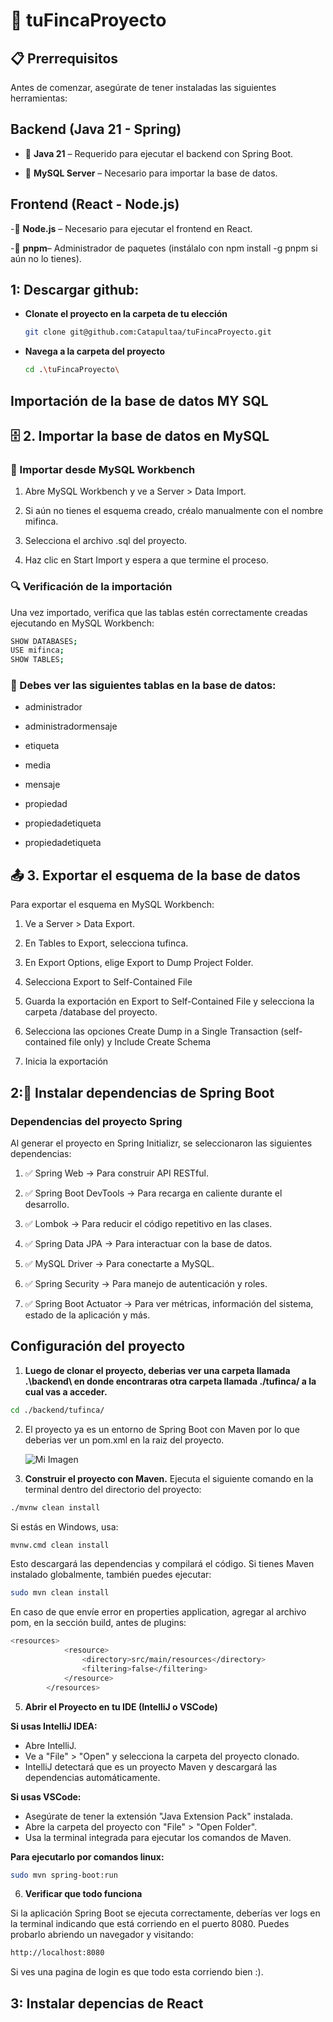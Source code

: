 # 📌 tuFincaProyecto

## 📋 Prerrequisitos

Antes de comenzar, asegúrate de tener instaladas las siguientes herramientas:

## Backend (Java 21 - Spring)

- 🔹 **Java 21** – Requerido para ejecutar el backend con Spring Boot.

- 🔹 **MySQL Server** – Necesario para importar la base de datos.

## Frontend (React - Node.js)

-🔹 **Node.js** – Necesario para ejecutar el frontend en React.

-🔹 **pnpm**– Administrador de paquetes (instálalo con npm install -g pnpm si aún no lo tienes).
  
## 1: Descargar github:

- **Clonate el proyecto en la carpeta de tu elección**
  ```bash
  git clone git@github.com:Catapultaa/tuFincaProyecto.git
  ```
  
- **Navega a la carpeta del proyecto**
  ```bash
  cd .\tuFincaProyecto\
  ```

  
## Importación de la base de datos MY SQL

## 🗄️ 2. Importar la base de datos en MySQL

### 📌 Importar desde MySQL Workbench

1. Abre MySQL Workbench y ve a Server > Data Import.

2. Si aún no tienes el esquema creado, créalo manualmente con el nombre mifinca.

3. Selecciona el archivo .sql del proyecto.

4. Haz clic en Start Import y espera a que termine el proceso.

### 🔍 Verificación de la importación

Una vez importado, verifica que las tablas estén correctamente creadas ejecutando en MySQL Workbench:
  
```bash
SHOW DATABASES;
USE mifinca;
SHOW TABLES;
```
### 📌 Debes ver las siguientes tablas en la base de datos:

- administrador
- administradormensaje
- etiqueta
- media
- mensaje
- propiedad
- propiedadetiqueta

- propiedadetiqueta
## 📤 3. Exportar el esquema de la base de datos

Para exportar el esquema en MySQL Workbench:

1. Ve a Server > Data Export.

2. En Tables to Export, selecciona tufinca.

3. En Export Options, elige Export to Dump Project Folder.
   
5. Selecciona Export to Self-Contained File

6. Guarda la exportación en Export to Self-Contained File y selecciona la carpeta /database del proyecto.

7. Selecciona las opciones Create Dump in a Single Transaction (self-contained file only) y Include Create Schema

8. Inicia la exportación 

## 2:🔨 Instalar dependencias de Spring Boot
### Dependencias del proyecto Spring
Al generar el proyecto en Spring Initializr, se seleccionaron las siguientes dependencias:

1. ✅ Spring Web → Para construir API RESTful.
   
3. ✅ Spring Boot DevTools → Para recarga en caliente durante el desarrollo.
   
4. ✅ Lombok → Para reducir el código repetitivo en las clases.
   
5. ✅ Spring Data JPA → Para interactuar con la base de datos.
   
6. ✅ MySQL Driver → Para conectarte a MySQL.
    
7. ✅ Spring Security → Para manejo de autenticación y roles.
    
8. ✅ Spring Boot Actuator → Para ver métricas, información del sistema, estado de la aplicación y más.

## Configuración del proyecto
1. **Luego de clonar el proyecto, deberias ver una carpeta llamada .\backend\ en donde encontraras otra carpeta llamada ./tufinca/ a la cual vas a acceder.**
```bash
cd ./backend/tufinca/
```
2. El proyecto ya es un entorno de Spring Boot con Maven por lo que deberias ver un pom.xml en la raiz del proyecto.
   
   ![Mi Imagen](https://drive.google.com/uc?export=view&id=1kLtjpx2oh2kN9jwDCzvPLpsHn4d_4md6)

4. **Construir el proyecto con Maven.**
Ejecuta el siguiente comando en la terminal dentro del directorio del proyecto:
```bash
./mvnw clean install
```
Si estás en Windows, usa:
```bash
mvnw.cmd clean install
```
Esto descargará las dependencias y compilará el código.
Si tienes Maven instalado globalmente, también puedes ejecutar:
```bash
sudo mvn clean install
```

En caso de que envíe error en properties application, agregar al archivo pom, en la sección build, antes de plugins:
```bash
<resources>
            <resource>
                <directory>src/main/resources</directory>
                <filtering>false</filtering> 
            </resource>
        </resources>
```

5. **Abrir el Proyecto en tu IDE (IntelliJ o VSCode)**
   
**Si usas IntelliJ IDEA:**

- Abre IntelliJ.
- Ve a "File" > "Open" y selecciona la carpeta del proyecto clonado.
- IntelliJ detectará que es un proyecto Maven y descargará las dependencias automáticamente.

**Si usas VSCode:**

- Asegúrate de tener la extensión "Java Extension Pack" instalada.
- Abre la carpeta del proyecto con "File" > "Open Folder".
- Usa la terminal integrada para ejecutar los comandos de Maven.

**Para ejecutarlo por comandos linux:**
```bash
sudo mvn spring-boot:run
```

6. **Verificar que todo funciona**

Si la aplicación Spring Boot se ejecuta correctamente, deberías ver logs en la terminal indicando que está corriendo en el puerto 8080. Puedes probarlo abriendo un navegador y visitando:
```bash
http://localhost:8080
```
Si ves una pagina de login es que todo esta corriendo bien :).
## 3: Instalar depencias de React




